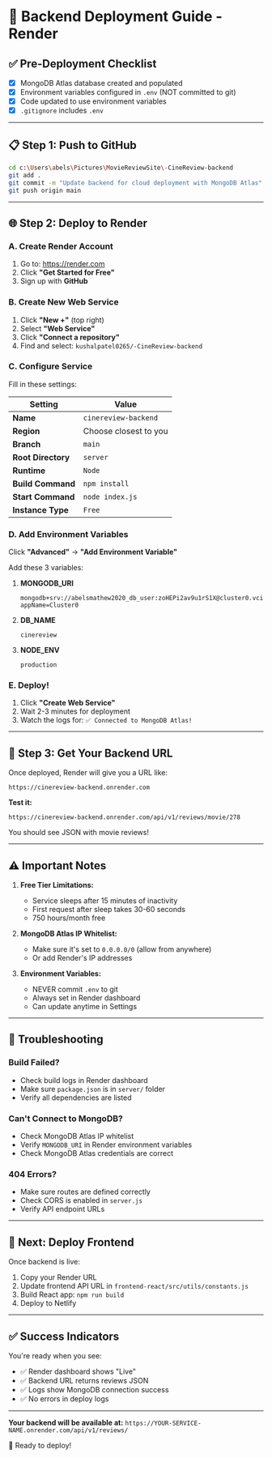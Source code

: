 # 🚀 Backend Deployment Guide - Render

## ✅ Pre-Deployment Checklist

- [x] MongoDB Atlas database created and populated
- [x] Environment variables configured in `.env` (NOT committed to git)
- [x] Code updated to use environment variables
- [x] `.gitignore` includes `.env`

---

## 📋 Step 1: Push to GitHub

```bash
cd c:\Users\abels\Pictures\MovieReviewSite\-CineReview-backend
git add .
git commit -m "Update backend for cloud deployment with MongoDB Atlas"
git push origin main
```

---

## 🌐 Step 2: Deploy to Render

### A. Create Render Account
1. Go to: https://render.com
2. Click **"Get Started for Free"**
3. Sign up with **GitHub**

### B. Create New Web Service
1. Click **"New +"** (top right)
2. Select **"Web Service"**
3. Click **"Connect a repository"**
4. Find and select: `kushalpatel0265/-CineReview-backend`

### C. Configure Service
Fill in these settings:

| Setting | Value |
|---------|-------|
| **Name** | `cinereview-backend` |
| **Region** | Choose closest to you |
| **Branch** | `main` |
| **Root Directory** | `server` |
| **Runtime** | `Node` |
| **Build Command** | `npm install` |
| **Start Command** | `node index.js` |
| **Instance Type** | `Free` |

### D. Add Environment Variables

Click **"Advanced"** → **"Add Environment Variable"**

Add these 3 variables:

1. **MONGODB_URI**
   ```
   mongodb+srv://abelsmathew2020_db_user:zoHEPi2av9u1rS1X@cluster0.vcifh3m.mongodb.net/?appName=Cluster0
   ```

2. **DB_NAME**
   ```
   cinereview
   ```

3. **NODE_ENV**
   ```
   production
   ```

### E. Deploy!
1. Click **"Create Web Service"**
2. Wait 2-3 minutes for deployment
3. Watch the logs for: `✅ Connected to MongoDB Atlas!`

---

## 🔗 Step 3: Get Your Backend URL

Once deployed, Render will give you a URL like:
```
https://cinereview-backend.onrender.com
```

**Test it:**
```
https://cinereview-backend.onrender.com/api/v1/reviews/movie/278
```

You should see JSON with movie reviews!

---

## ⚠️ Important Notes

1. **Free Tier Limitations:**
   - Service sleeps after 15 minutes of inactivity
   - First request after sleep takes 30-60 seconds
   - 750 hours/month free

2. **MongoDB Atlas IP Whitelist:**
   - Make sure it's set to `0.0.0.0/0` (allow from anywhere)
   - Or add Render's IP addresses

3. **Environment Variables:**
   - NEVER commit `.env` to git
   - Always set in Render dashboard
   - Can update anytime in Settings

---

## 🐛 Troubleshooting

### Build Failed?
- Check build logs in Render dashboard
- Make sure `package.json` is in `server/` folder
- Verify all dependencies are listed

### Can't Connect to MongoDB?
- Check MongoDB Atlas IP whitelist
- Verify `MONGODB_URI` in Render environment variables
- Check MongoDB Atlas credentials are correct

### 404 Errors?
- Make sure routes are defined correctly
- Check CORS is enabled in `server.js`
- Verify API endpoint URLs

---

## 📝 Next: Deploy Frontend

Once backend is live:
1. Copy your Render URL
2. Update frontend API URL in `frontend-react/src/utils/constants.js`
3. Build React app: `npm run build`
4. Deploy to Netlify

---

## ✅ Success Indicators

You're ready when you see:
- ✅ Render dashboard shows "Live"
- ✅ Backend URL returns reviews JSON
- ✅ Logs show MongoDB connection success
- ✅ No errors in deploy logs

---

**Your backend will be available at:**
`https://YOUR-SERVICE-NAME.onrender.com/api/v1/reviews/`

🎉 Ready to deploy!
